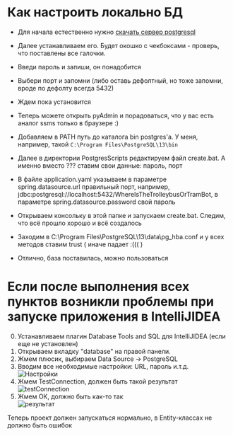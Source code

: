 # Как настроить локально БД

- Для начала естественно нужно [скачать сервер postgresql](
 https://www.enterprisedb.com/postgresql-tutorial-resources-training?cid=437)
- Далее устанавливаем его. Будет окошко с чекбоксами - проверь, что поставлены все галочки.
- Введи пароль и запиши, он понадобится
- Выбери порт и запомни (либо оставь дефолтный, но тоже запомни, вроде по дефолту всегда 5432)
- Ждем пока установится
- Теперь можете открыть pyAdmin и порадоваться, что у вас есть аналог ssms только в браузере :)
- Добавляем в PATH путь до каталога bin postgres'а. У меня, например, такой 
 ```C:\Program Files\PostgreSQL\13\bin```
- Далее в директории PostgresScripts редактируем файл create.bat. А именно вместо ??? ставим свои данные: пароль, порт
- В файле application.yaml указываем в параметре spring.datasource.url правильный порт, например, jdbc:postgresql://localhost:5432/WhereIsTheTrolleybusOrTramBot,
 в параметре spring.datasource.password свой пароль
- Открываем консольку в этой папке и запускаем create.bat. Следим, что всё прошло хорошо и всё создалось 
- Заходим в C:\Program Files\PostgreSQL\13\data\pg_hba.conf и у всех методов ставим trust ( иначе падает :((( )

- Отлично, база поставилась, можно пользоваться




# Если после выполнения всех пунктов возникли проблемы при запуске приложения в IntelliJIDEA
 
 0. Устанавливаем плагин Database Tools and SQL для IntelliJIDEA (если еще не установлен)
 1. Открываем вкладку "database" на правой панели.
 2. Жмем плюсик, выбираем Data Source -> PostgreSQL
 3. Вводим все необходимые настройки: URL, пароль и.т.д. ![Настройки](https://sun9-64.userapi.com/ATB_q0YgduzZFHCNzHhpgdEQwJ1miifP4qv6DQ/9iUqS70Xkjk.jpg)
 4. Жмем TestConnection, должен быть такой результат <br/>
    ![testConnection](https://sun9-6.userapi.com/eQ1iO9Lk7Ojv3b8MZvGKLLAXVHR8jurTrCCAiQ/hyRi-0wFSLA.jpg)
 5. Жмем ОК, должно быть как-то так <br/> ![результат](https://sun9-65.userapi.com/KOf-HnkulLyu8gjRZcH4E-s2EiSQPC6b3cyZOg/w92xGlE3qWw.jpg)

Теперь проект должен запускаться нормально, в Entity-классах не должно быть ошибок 
